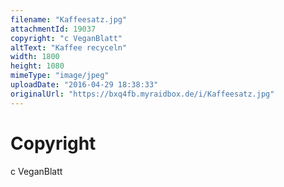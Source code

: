 ```yaml
---
filename: "Kaffeesatz.jpg"
attachmentId: 19037
copyright: "c VeganBlatt"
altText: "Kaffee recyceln"
width: 1800
height: 1080
mimeType: "image/jpeg"
uploadDate: "2016-04-29 18:38:33"
originalUrl: "https://bxq4fb.myraidbox.de/i/Kaffeesatz.jpg"
---
```


# Copyright

c VeganBlatt
